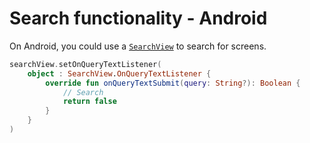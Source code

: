 # Search functionality - Android

On Android, you could use a [`SearchView`](https://developer.android.com/reference/androidx/appcompat/widget/SearchView) to search for screens.

```kotlin
searchView.setOnQueryTextListener(
    object : SearchView.OnQueryTextListener {
        override fun onQueryTextSubmit(query: String?): Boolean {
            // Search
            return false
        }
    }
)
```
